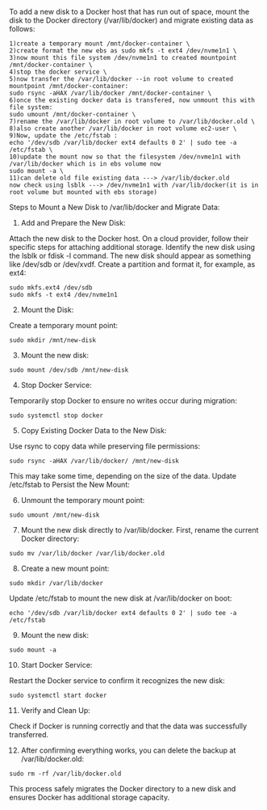 To add a new disk to a Docker host that has run out of space, mount the disk to the Docker directory (/var/lib/docker) and migrate existing data as follows:

```
1)create a temporary mount /mnt/docker-container \
2)create format the new ebs as sudo mkfs -t ext4 /dev/nvme1n1 \
3)now mount this file system /dev/nvme1n1 to created mountpoint /mnt/docker-container \
4)stop the docker service \
5)now transfer the /var/lib/docker --in root volume to created mountpoint /mnt/docker-container: 
sudo rsync -aHAX /var/lib/docker /mnt/docker-container \
6)once the existing docker data is transfered, now unmount this with file system:
sudo umount /mnt/docker-container \
7)rename the /var/lib/docker in root volume to /var/lib/docker.old \
8)also create another /var/lib/docker in root volume ec2-user \
9)Now, update the /etc/fstab :
echo '/dev/sdb /var/lib/docker ext4 defaults 0 2' | sudo tee -a /etc/fstab \
10)update the mount now so that the filesystem /dev/nvme1n1 with /var/lib/docker which is in ebs volume now
sudo mount -a \
11)can delete old file existing data ---> /var/lib/docker.old
now check using lsblk ---> /dev/nvme1n1 with /var/lib/docker(it is in root volume but mounted with ebs storage)
```



Steps to Mount a New Disk to /var/lib/docker and Migrate Data:

1) Add and Prepare the New Disk:

Attach the new disk to the Docker host. On a cloud provider, follow their specific steps for attaching additional storage.
Identify the new disk using the lsblk or fdisk -l command. The new disk should appear as something like /dev/sdb or /dev/xvdf.
Create a partition and format it, for example, as ext4:

```
sudo mkfs.ext4 /dev/sdb
sudo mkfs -t ext4 /dev/nvme1n1
```

2) Mount the Disk:

Create a temporary mount point:
```
sudo mkdir /mnt/new-disk
```


3) Mount the new disk:

```
sudo mount /dev/sdb /mnt/new-disk
```


4) Stop Docker Service:

Temporarily stop Docker to ensure no writes occur during migration:

```
sudo systemctl stop docker
```


5) Copy Existing Docker Data to the New Disk:

Use rsync to copy data while preserving file permissions:

```
sudo rsync -aHAX /var/lib/docker/ /mnt/new-disk
```
This may take some time, depending on the size of the data.
Update /etc/fstab to Persist the New Mount:


6) Unmount the temporary mount point:

```
sudo umount /mnt/new-disk
```


7) Mount the new disk directly to /var/lib/docker. First, rename the current Docker directory:

```
sudo mv /var/lib/docker /var/lib/docker.old
```


8) Create a new mount point:

```
sudo mkdir /var/lib/docker
```
Update /etc/fstab to mount the new disk at /var/lib/docker on boot:

```
echo '/dev/sdb /var/lib/docker ext4 defaults 0 2' | sudo tee -a /etc/fstab
```


9) Mount the new disk:

```
sudo mount -a
```


10) Start Docker Service:

Restart the Docker service to confirm it recognizes the new disk:

```
sudo systemctl start docker
```


11) Verify and Clean Up:

Check if Docker is running correctly and that the data was successfully transferred.


12) After confirming everything works, you can delete the backup at /var/lib/docker.old:

```
sudo rm -rf /var/lib/docker.old
```
This process safely migrates the Docker directory to a new disk and ensures Docker has additional storage capacity.